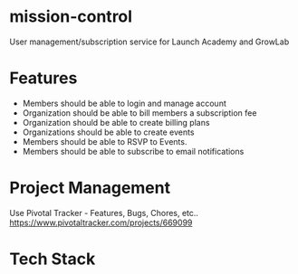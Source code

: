 mission-control
===============

User management/subscription service for Launch Academy and GrowLab

Features
========

* Members should be able to login and manage account
* Organization should be able to bill members a subscription fee
* Organization should be able to create billing plans
* Organizations should be able to create events
* Members should be able to RSVP to Events.
* Members should be able to subscribe to email notifications

Project Management
==================

Use Pivotal Tracker - Features, Bugs, Chores, etc..
https://www.pivotaltracker.com/projects/669099

Tech Stack
==========

